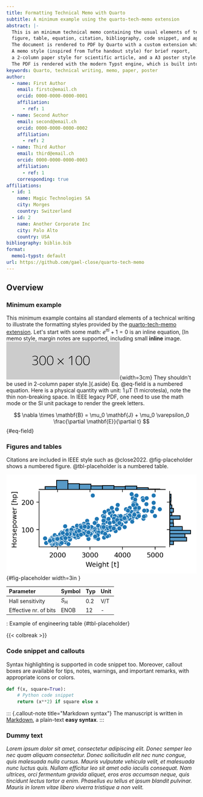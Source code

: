 ```yaml
---
title: Formatting Technical Memo with Quarto
subtitle: A minimum example using the quarto-tech-memo extension
abstract: |-
  This is an minimum technical memo containing the usual elements of technical writing: 
  figure, table, equation, citation, bibliography, code snippet, and appendix.
  The document is rendered to PDF by Quarto with a custom extension which provides several styles.
  A memo style (inspired from Tufte handout style) for brief report,
  a 2-column paper style for scientific article, and a A3 poster style.
  The PDF is rendered with the modern Typst engine, which is built into Quarto.
keywords: Quarto, technical writing, memo, paper, poster
author:
  - name: First Author
    email: firstc@email.ch
    orcid: 0000-0000-0000-0001
    affiliation:
      - ref: 1
  - name: Second Author
    email: second@email.ch
    orcid: 0000-0000-0000-0002
    affiliation:
      - ref: 2
  - name: Third Author
    email: third@email.ch
    orcid: 0000-0000-0000-0003
    affiliation:
      - ref: 1
    corresponding: true
affiliations:
  - id: 1
    name: Magic Technologies SA
    city: Morges
    country: Switzerland
  - id: 2
    name: Another Corporate Inc
    city: Palo Alto
    country: USA
bibliography: biblio.bib
format:
  memo1-typst: default
url: https://github.com/gael-close/quarto-tech-memo
---
```


## Overview 

### Minimum example
This minimum example contains all standard elements of a technical writing
to illustrate the formatting styles provided by the [quarto-tech-memo extension](https://github.com/gael-close/quarto-tech-memo).
Let's start with some math: $e^{\pi i} + 1 = 0$ is an inline equation, 
[In memo style, margin notes are supported, 
including small **inline** image.
![figs/small-fig.png](figs/small-fig.png){width=3cm} 
They shouldn't be used in 2-column paper style.]{.aside}
Eq. @eq-field is a numbered equation.
Here is a physical quantity with unit: 1 μT (1 microtesla),
note the thin non-breaking space.
In IEEE legacy PDF, one need to use the math mode
or the SI unit package to render the greek letters.

$$
\nabla \times \mathbf{B} = \mu_0 \mathbf{J} + \mu_0 \varepsilon_0 \frac{\partial \mathbf{E}}{\partial t} 
$$ {#eq-field}

<!-- Uncomment to populate with more dummy text 
{{< lipsum 1 >}}


::: {.wideblock}
![A figure extending into the right margin.](https://dummyimage.com/300x100){#fig-placeholder} 
:::
-->

### Figures and tables

Citations are included in IEEE style such as @close2022.
@fig-placeholder shows a numbered figure.
@tbl-placeholder is a numbered table.


![Figure caption.](figs/data-plot.png){#fig-placeholder width=3in }

| Parameter             | Symbol          | Typ | Unit |
| :-------------------- | --------------- | --- | ---- |
| Hall sensitivity      | $S_\mathrm{H}$  | 0.2 | V/T  |
| Effective nr. of bits | $\mathrm{ENOB}$ | 12  | -    |

: Example of engineering table {#tbl-placeholder}


{{< colbreak >}}

### Code snippet and callouts
Syntax highlighting is supported in code snippet too.
Moreover, callout boxes are available for tips, notes, warnings, and important remarks,
with appropriate icons or colors.

```python
def f(x, square=True):
    # Python code snippet
    return (x**2) if square else x
```

::: {.callout-note title="Markdown syntax"}
The manuscript is written in [Markdown](https://quarto.org/docs/authoring/markdown-basics.html), 
a plain-text **easy syntax**.
:::

### Dummy text

*Lorem ipsum dolor sit amet, consectetur adipiscing elit. Donec semper leo nec quam aliquam consectetur. Donec sollicitudin elit nec nunc congue, quis malesuada nulla cursus. Mauris vulputate vehicula velit, et malesuada nunc luctus quis. Nullam efficitur leo sit amet odio iaculis consequat. Nam ultrices, orci fermentum gravida aliquet, eros eros accumsan neque, quis tincidunt lectus tortor a enim. Phasellus eu tellus et ipsum blandit pulvinar. Mauris in lorem vitae libero viverra tristique a non velit.*

<!-- {{< lipsum 1 >}} -->
